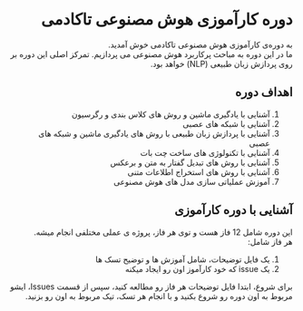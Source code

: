 <div dir="rtl" align='right'>

# دوره کارآموزی هوش مصنوعی تاکادمی
  
به دوره‌ی کارآموزی هوش مصنوعی تاکادمی خوش آمدید.     
 ما در این دوره به مباحث پرکاربرد هوش مصنوعی می پردازیم. تمرکز اصلی این دوره بر روی پردازش زبان طبیعی (NLP) خواهد بود.
  
  ## اهداف دوره
  1. آشنایی با یادگیری ماشین و روش های کلاس بندی و رگرسیون
  2. آشنایی با شبکه های عصبی 
  3. آشنایی با پردازش زبان طبیعی با روش های یادگیری ماشین و شبکه های عصبی
  4. آشنایی با تکنولوژی های ساخت چت بات
  5. آشنایی با روش های تبدیل گفتار به متن و برعکس
  6. آشنایی با روش های استخراج اطلاعات متنی
  7. آموزش عملیاتی سازی مدل های هوش مصنوعی
  
 ##  آشنایی با دوره کارآموزی
  این دوره شامل 12 فاز هست و توی هر فاز، پروژه ی عملی مختلفی انجام میشه.     
  هر فاز شامل:
  1. یک فایل توضیحات، شامل آموزش ها و توضیح تسک ها
  2. یک issue که خود کارآموز اون رو ایجاد میکنه

  برای شروع، ابتدا فایل توضیحات هر فاز رو مطالعه کنید، سپس از قسمت Issues، ایشو مربوط به اون دوره رو شروع بکنید و با انجام هر تسک، تیک مربوط به اون رو بزنید.
